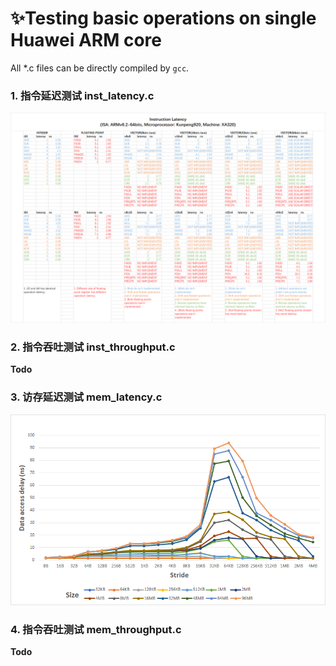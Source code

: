 # ✨Testing basic operations on single Huawei ARM core

All *.c files can be directly compiled by `gcc`.

### 1. 指令延迟测试 inst_latency.c
![Inst Latency](./img/inst_latency.png "Instruction latency")

### 2. 指令吞吐测试 inst_throughput.c
**Todo**

### 3. 访存延迟测试 mem_latency.c
![Mem Latency](./img/mem_latency.png "Memory latency")


### 4. 指令吞吐测试 mem_throughput.c
**Todo**
